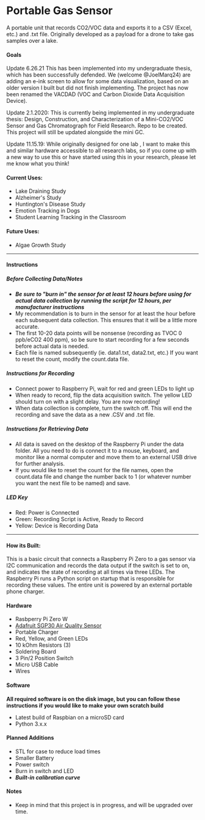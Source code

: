 # Portable Gas Sensor
A portable unit that records CO2/VOC data and exports it to a CSV (Excel, etc.) and .txt file. 
Originally developed as a payload for a drone to take gas samples over a lake. 
 
 
 #### Goals

Update 6.26.21
This has been implemented into my undergraduate thesis, which has been successfully defended. We (welcome @JoelMarq24) are adding an e-ink screen to allow for some data visualization, based on an older version I built but did not finish implementing. The project has now been renamed the VACDAD (VOC and Carbon Dioxide Data Acquisition Device).

Update 2.1.2020:
 This is currently being implemented in my undergraduate thesis: Design, Construction, and Characterization of a Mini-CO2/VOC Sensor and Gas Chromatograph for Field Research. Repo to be created. This project will still be updated alongside the mini GC. 
 
 Update 11.15.19:
 While originally designed for one lab , I want to make this and similar hardware accessible to all research labs, so if you come up with a new way to use this or have started using this in your research, please let me know what you think! 
 #### Current Uses:
  - Lake Draining Study
  - Alzheimer's Study
  - Huntington's Disease Study
  - Emotion Tracking in Dogs
  - Student Learning Tracking in the Classroom
  
  #### Future Uses:
  - Algae Growth Study
 ------
  #### Instructions 
  ##### Before Collecting Data/Notes
  - ___Be sure to "burn in" the sensor for at least 12 hours before using for actual data collection by running the script for 12 hours, per manufacturer instructions___
  - My recommendation is to burn in the sensor for at least the hour before each subsequent data collection. This ensures that it will be a little more accurate. 
  - The first 10-20 data points will be nonsense (recording as TVOC 0 ppb/eCO2 400 ppm), so be sure to start recording for a few seconds before actual data is needed.
  - Each file is named subsequently (ie. data1.txt, data2.txt, etc.) If you want to reset the count, modify the count.data file. 
  
  ##### Instructions for Recording
 - Connect power to Raspberry Pi, wait for red and green LEDs to light up
 - When ready to record, flip the data acquisition switch. The yellow LED should turn on with a slight delay. You are now recording!
 - When data collection is complete, turn the switch off. This will end the recording and save the data as a new .CSV and .txt file. 
  ##### Instructions for Retrieving Data 
- All data is saved on the desktop of the Raspberry Pi under the data folder. All  you need to do is connect it to a mouse, keyboard, and monitor like a normal computer and move them to an external USB drive for further analysis. 
- If you would like to reset the count for the file names, open the count.data file and change the number back to 1 (or whatever number you want the next file to be named) and save. 

##### LED Key
- Red: Power is Connected
- Green: Recording Script is Active, Ready to Record
- Yellow: Device is Recording Data

-------



#### How its Built:
 This is a basic circuit that connects a Raspberry Pi Zero to a gas sensor via I2C communication and records the data output if the switch is set to on, and indicates the state of recording at all times via three LEDs. The Raspberry Pi runs a Python script on startup that is responsible for recording these values.  The entire unit is powered by an external portable phone charger. 
 
#### Hardware
- Rasbperry Pi Zero W
- [Adafruit SGP30 Air Quality Sensor](https://www.adafruit.com/product/3709)
- Portable Charger
- Red, Yellow, and Green LEDs
- 10 kOhm Resistors  (3)
- Soldering Board
- 3 Pin/2 Position Switch
- Micro USB Cable
- Wires

#### Software
 __All required software is on the disk image, but you can follow these instructions if you would like to make your own scratch build__
- Latest build of Raspbian on a microSD card
- Python 3.x.x


#### Planned Additions
 - STL for case to reduce load times
 - Smaller Battery
 - Power switch
 - Burn in switch and LED
 - ___Built-in calibration curve___
 
#### Notes
- Keep in mind that this project is in progress, and will be upgraded over time. 
 

